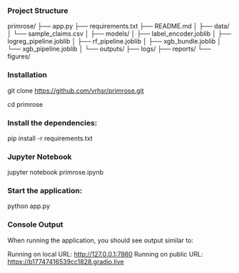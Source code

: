
### Project Structure

primrose/
├── app.py
├── requirements.txt
├── README.md
│
├── data/
│   └── sample_claims.csv
│
├── models/
│   ├── label_encoder.joblib
│   ├── logreg_pipeline.joblib
│   ├── rf_pipeline.joblib
│   ├── xgb_bundle.joblib
│   └── xgb_pipeline.joblib
│
└── outputs/
    ├── logs/
    ├── reports/
    └── figures/


### Installation

git clone https://github.com/vrhsr/primrose.git

cd primrose


### Install the dependencies:

pip install -r requirements.txt

### Jupyter Notebook

jupyter notebook primrose.ipynb

### Start the application:

python app.py

### Console Output

When running the application, you should see output similar to:

Running on local URL:  http://127.0.0.1:7860
Running on public URL: https://b17747416539cc1828.gradio.live
